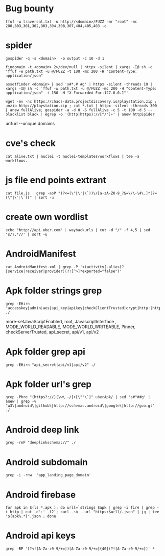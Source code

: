 # Bug bounty

```
ffuf -w traversal.txt -u http://<domain>/FUZZ -mr "root" -mc 200,303,301,302,303,304,308,307,404,405,403 -c
```
# spider

```
gospider -q -s <domain>  -o output -c 10 -d 1
```

```
findomain -t <domain> 2>/dev/null | httpx -silent | xargs -I@ sh -c 'ffuf -w path.txt -u @/FUZZ -t 100 -mc 200 -H "Content-Type: application/json"
```
```
assetfinder <domain> | sed 's#*.# #g' | httpx -silent -threads 10 | xargs -I@ sh -c 'ffuf -w path.txt -u @/FUZZ -mc 200 -H "Content-Type: application/json" -t 150 -H "X-Forwarded-For:127.0.0.1"'
```

```
wget -nv -nc https://chaos-data.projectdiscovery.io/playstation.zip ; unzip http://playstation.zip ; cat *.txt | httpx -silent -threads 300 | anew fullAlive; gospider -a -d 0 -S fullAlive -c 5 -t 100 -d 5 --blacklist black | egrep -o '(http|https)://[^/"]+' | anew httpSpider
```

unfurl --unique domains

# cve's check
```
cat alive.txt | nuclei -t nuclei-templates/workflows | tee -a workflows.
```

# js file end points extrant
```
cat file.js | grep -aoP "(?<=(\"|\'|\`))\/[a-zA-Z0-9_?&=\/\-\#\.]*(?=(\"|\'|\`))" | sort -u
```

# create own wordlist
```
echo "http://api.uber.com" | waybackurls | cut -d "/" -f 4,5 | sed 's/?.*//' | sort -u 
```


# AndroidManifest
```
cat AndroidManifest.xml | grep -P '<(activity(-alias)?|service|receiver|provider)(?![^>]*exported="false")'
```

# Apk folder strings grep
```
grep -EHirn "accesskey|admin|aes|api_key|apikey|checkClientTrusted|crypt|http:|https:|password|pinning|secret|SHA256|SharedPreferences|superuser|token|X509TrustManager|github|api_secret|aws|s3|firebaseio.com" ./
```
more-setJavaScriptEnabled, root, JavascriptInterface , MODE_WORLD_READABLE, MODE_WORLD_WRITEABLE, Pinner, checkServerTrusted, api_secret, api/v1, api/v2

# Apk folder grep api
```
grep -EHirn "api_secret|api/v1|api/v2" ./
```

# Apk folder url's grep
```
grep -Phro "(https?://)[\w\.-/]+[\"'\`]" uberApk/ | sed 's#"##g' | anew | grep -v "w3\|android\|github\|http://schemas.android\|google\|http://goo.gl" ./
```

# Android deep link
```
grep -rnF "deeplinkschema://" ./
```

# Android subdomain
```
grep -i -rnw  'app_landing_page_domain'
```

# Android firebase
```
for apk in $(ls *.apk ); do urll=`strings $apk | grep -i fire | grep -i http | cut -d':' -f2`; curl -sb --url "https:$urll/.json" | jq | tee "${apk%.*}".json ; done
```

# Android api keys
```
grep -RP '(?<![A-Za-z0-9/+=])[A-Za-z0-9/+=]{40}(?![A-Za-z0-9/+=])' *
```
